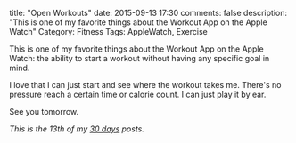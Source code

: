 title: "Open Workouts"
date: 2015-09-13 17:30
comments: false
description: "This is one of my favorite things about the Workout App on the Apple Watch"
Category: Fitness
Tags: AppleWatch, Exercise

<!-- l /images/2015/09/openWalkFace.png No Specific Goals -->

This is one of my favorite things about the Workout App on the Apple Watch: the ability to start a workout without having any specific goal in mind. 


I love that I can just start and see where the workout takes me. There's no pressure reach a certain time or calorie count. I can just play it by ear.

See you tomorrow.

_This is the 13th of my [30 days][] posts._

[30 days]: /2015/08/31/30-days/
